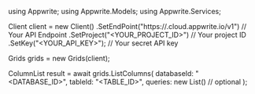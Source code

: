 using Appwrite;
using Appwrite.Models;
using Appwrite.Services;

Client client = new Client()
    .SetEndPoint("https://<REGION>.cloud.appwrite.io/v1") // Your API Endpoint
    .SetProject("<YOUR_PROJECT_ID>") // Your project ID
    .SetKey("<YOUR_API_KEY>"); // Your secret API key

Grids grids = new Grids(client);

ColumnList result = await grids.ListColumns(
    databaseId: "<DATABASE_ID>",
    tableId: "<TABLE_ID>",
    queries: new List<string>() // optional
);